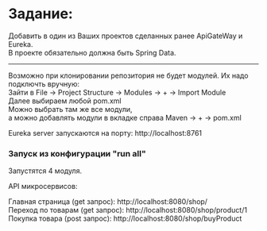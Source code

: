 # Задание:
Добавить в один из Ваших проектов сделанных ранее ApiGateWay и Eureka.\
В проекте обязательно должна быть Spring Data.

---
Возможно при клонировании репозитория не будет модулей. Их надо подключть вручную:\
Зайти в File -> Project Structure -> Modules -> + -> Import Module\
Далее выбираем любой pom.xml\
Можно выбрать там же все модули,\
а можно добавлять модули в вкладке справа Maven -> + -> pom.xml

Eureka server запускаются на порту:
http://localhost:8761

### Запуск из конфигурации "run all"
Запустятся 4 модуля.

API микросервисов:

Главная страница (get запрос):  http://localhost:8080/shop/ \
Переход по товарам (get запрос): http://localhost:8080/shop/product/1 \
Покупка товара (post запрос): http://localhost:8080/shop/buyProduct
